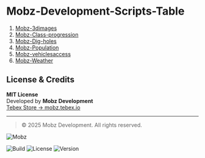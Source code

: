 # Mobz-Development-Scripts-Table

1. [Mobz-3dimages](https://github.com/Mobzeyy/Mobz-Development-Scripts/tree/main/mobz-3dimages/mobz-3dimages)
2. [Mobz-Class-progression](https://github.com/Mobzeyy/Mobz-Development-Scripts/tree/main/mobz-classprogression/mobz-classprogression)
3. [Mobz-Dig-holes](https://github.com/Mobzeyy/Mobz-Development-Scripts/tree/main/mobz-digholes/mobz-dighole)
4. [Mobz-Population](https://github.com/Mobzeyy/Mobz-Development-Scripts/tree/main/mobz-population/mobz-population)
5. [Mobz-vehiclesaccess](https://github.com/Mobzeyy/Mobz-Development-Scripts/tree/main/mobz-vehicleaccess/mobz-vehicleaccess)
6. [Mobz-Weather](https://github.com/Mobzeyy/Mobz-Development-Scripts/tree/main/mobz-weather/mobz-weather)


## License & Credits
**MIT License**  
Developed by **Mobz Development**  
[Tebex Store → mobz.tebex.io](https://mobz.tebex.io/)

---

> © 2025 Mobz Development. All rights reserved.

![Mobz](https://i.postimg.cc/RZrBFgCH/ZOMBIEWAR.png)

![Build](https://img.shields.io/badge/build-passing-brightgreen)
![License](https://img.shields.io/badge/license-MIT-blue)
![Version](https://img.shields.io/badge/version-1.0.0-yellow)

